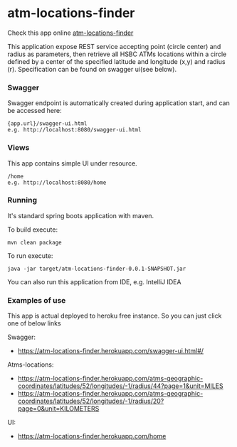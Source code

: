 # atm-locations-finder


Check this app online [atm-locations-finder](https://atm-locations-finder.herokuapp.com/swagger-ui.html#/)

This application expose REST service accepting point (circle center) and radius as parameters, then retrieve all HSBC ATMs locations within a circle defined by a center of the specified latitude and longitude (x,y) and radius (r). 
Specification can be found on swagger ui(see below).

### Swagger

Swagger endpoint is automatically created during application start, and can be accessed  here:
```
{app.url}/swagger-ui.html
e.g. http://localhost:8080/swagger-ui.html
```

### Views

This app contains simple UI under resource.

```
/home
e.g. http://localhost:8080/home
```

### Running

It's standard spring boots application with maven. 

To build execute:
```
mvn clean package
```
To run execute:
```
java -jar target/atm-locations-finder-0.0.1-SNAPSHOT.jar
```

You can also run this application from IDE, e.g. IntelliJ IDEA

### Examples of use

This app is actual deployed to heroku free instance. So you can just click one of below links

Swagger:
- https://atm-locations-finder.herokuapp.com/swagger-ui.html#/

Atms-locations:
- https://atm-locations-finder.herokuapp.com/atms-geographic-coordinates/latitudes/52/longitudes/-1/radius/44?page=1&unit=MILES
- https://atm-locations-finder.herokuapp.com/atms-geographic-coordinates/latitudes/52/longitudes/-1/radius/20?page=0&unit=KILOMETERS

UI:
- https://atm-locations-finder.herokuapp.com/home
